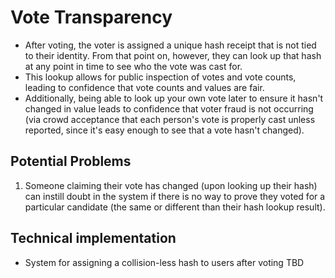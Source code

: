 # Vote Transparency

- After voting, the voter is assigned a unique hash receipt that is not tied to
  their identity. From that point on, however, they can look up that hash at
  any point in time to see who the vote was cast for.
- This lookup allows for public inspection of votes and vote counts, leading
  to confidence that vote counts and values are fair.
- Additionally, being able to look up your own vote later to ensure it hasn't
  changed in value leads to confidence that voter fraud is not occurring (via
  crowd acceptance that each person's vote is properly cast unless reported,
  since it's easy enough to see that a vote hasn't changed).

## Potential Problems

1. Someone claiming their vote has changed (upon looking up their hash) can
   instill doubt in the system if there is no way to prove they voted for a
   particular candidate (the same or different than their hash lookup result).

## Technical implementation

* System for assigning a collision-less hash to users after voting TBD
